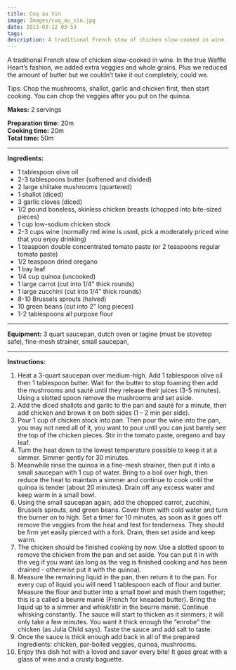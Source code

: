 ```yaml
---
title: Coq au Vin
image: Images/coq_au_vin.jpg
date: 2013-03-12 03-53
tags: 
description: A traditional French stew of chicken slow-cooked in wine. In the true Waffle Heart’s fashion, we added extra veggies and whole grains. Plus we reduced the amount of butter but we couldn’t take it out completely, could we.
---
```

A traditional French stew of chicken slow-cooked in wine. In the true Waffle Heart’s fashion, we added extra veggies and whole grains. Plus we reduced the amount of butter but we couldn’t take it out completely, could we.

Tips: 
Chop the mushrooms, shallot, garlic and chicken first, then start cooking. You can chop the veggies after you put on the quinoa. 

**Makes:** 2 servings

**Preparation time:** 20m  
**Cooking time:** 20m  
**Total time:** 50m

---

**Ingredients:**

- 1 tablespoon olive oil
- 2-3 tablespoons butter (softened and divided)
- 2  large shiitake mushrooms (quartered)
- 1 shallot (diced)
- 3 garlic cloves (diced)
- 1/2  pound boneless, skinless chicken breasts (chopped into bite-sized pieces)
- 1 cup low-sodium chicken stock
- 2-3 cups wine (normally red wine is used, pick a moderately priced wine that you enjoy drinking)
- 1 teaspoon double concentrated tomato paste (or 2 teaspoons regular tomato paste)
- 1/2 teaspoon dried oregano
- 1 bay leaf
- 1/4  cup quinoa (uncooked)
- 1 large carrot (cut into 1/4" thick rounds)
- 1 large zucchini (cut into 1/4" thick rounds)
- 8-10 Brussels sprouts (halved)
- 10 green beans (cut into 2" long pieces)
- 1-2 tablespoons all purpose flour


---

**Equipment:** 3 quart saucepan, dutch oven or tagine (must be stovetop safe), fine-mesh strainer, small saucepan,

---

**Instructions:**

1. Heat a 3-quart saucepan over medium-high. Add 1 tablespoon olive oil then 1 tablespoon butter. Wait for the butter to stop foaming then add the mushrooms and sauté until they release their juices (3-5 minutes). Using a slotted spoon remove the mushrooms and set aside. 
1. Add the diced shallots and garlic to the pan and sauté for a minute, then add chicken and brown it on both sides (1 - 2 min per side).
1. Pour 1 cup of chicken stock into pan. Then pour the wine into the pan, you may not need all of it, you want to pour until you can just barely see the top of the chicken pieces. Stir in the tomato paste, oregano and bay leaf.
1. Turn the heat down to the lowest temperature possible to keep it at a simmer. Simmer gently for 30 minutes.
1. Meanwhile rinse the quinoa in a fine-mesh strainer, then put it into a small saucepan with 1 cup of water. Bring to a boil over high, then reduce the heat to maintain a simmer and continue to cook until the quinoa is tender (about 20 minutes). Drain off any excess water and keep warm in a small bowl.
1. Using the small saucepan again, add the chopped carrot, zucchini, Brussels sprouts, and green beans. Cover them with cold water and turn the burner on to high. Set a timer for 10 minutes, as soon as it goes off remove the veggies from the heat and test for tenderness. They should be firm yet easily pierced with a fork. Drain, then set aside and keep warm.
1. The chicken should be finished cooking by now. Use a slotted spoon to remove the chicken from the pan and set aside. You can put it in with the veg if you want (as long as the veg is finished cooking and has been drained - otherwise put it with the quinoa). 
1. Measure the remaining liquid in the pan, then return it to the pan. For every cup of liquid you will need 1 tablespoon each of flour and butter. Measure the flour and butter into a small bowl and mash them together; this is a called a beurre manié (French for kneaded butter). Bring the liquid up to a simmer and whisk/stir in the beurre manié. Continue whisking constantly. The sauce will start to thicken as it simmers; it will only take a few minutes. You want it thick enough the “enrobe” the chicken (as Julia Child says). Taste the sauce and add salt to taste.
1. Once the sauce is thick enough add back in all of the prepared ingredients: chicken, par-boiled veggies, quinoa, mushrooms. 
1. Enjoy this dish hot with a loved and savor every bite! It goes great with a glass of wine and a crusty baguette.

